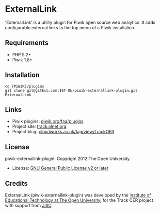 ExternalLink
============

'ExternalLink' is a utility plugin for Piwik open source web analytics.
It adds configurable external links to the top menu of a Piwik installation.

## Requirements

 * PHP 5.2+
 * Piwik 1.8+

## Installation

    cd {PIWIK}/plugins
    git clone git@github.com:IET-OU/piwik-externallink-plugin.git ExternalLink


## Links

 * Piwik plugins: [piwik.org/faq/plugins](http://piwik.org/faq/plugins)
 * Project site: [track.olnet.org](http://track.olnet.org/)
 * Project blog: [cloudworks.ac.uk/tag/view/TrackOER](http://cloudworks.ac.uk/tag/view/trackoer)

## License

piwik-externallink-plugin: Copyright 2012 The Open University.

* License: [GNU General Public License v2 or later](http://gnu.org/licenses/old-licenses/gpl-2.0.html)

## Credits

ExternalLink (piwik-externallink-plugin) was developed by the [Institute of Educational Technology at The Open University](http://iet.open.ac.uk),
for the Track OER project with support from [JISC](http://jisc.ac.uk).

